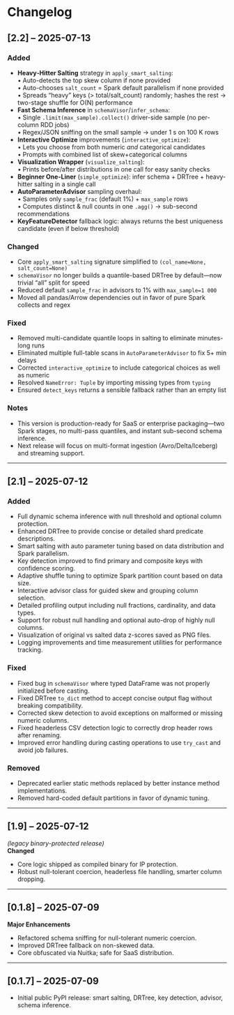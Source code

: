 # Changelog

## [2.2] – 2025-07-13
### Added
- **Heavy‐Hitter Salting** strategy in `apply_smart_salting`:  
  • Auto-detects the top skew column if none provided  
  • Auto-chooses `salt_count` = Spark default parallelism if none provided  
  • Spreads “heavy” keys (> total/salt_count) randomly; hashes the rest → two-stage shuffle for O(N) performance  
- **Fast Schema Inference** in `schemaVisor`/`infer_schema`:  
  • Single `.limit(max_sample).collect()` driver-side sample (no per-column RDD jobs)  
  • Regex/JSON sniffing on the small sample → under 1 s on 100 K rows  
- **Interactive Optimize** improvements (`interactive_optimize`):  
  • Lets you choose from both numeric *and* categorical candidates  
  • Prompts with combined list of skew+categorical columns  
- **Visualization Wrapper** (`visualize_salting`):  
  • Prints before/after distributions in one call for easy sanity checks  
- **Beginner One-Liner** (`simple_optimize`): infer schema + DRTree + heavy-hitter salting in a single call  
- **AutoParameterAdvisor** sampling overhaul:  
  • Samples only `sample_frac` (default 1%) + `max_sample` rows  
  • Computes distinct & null counts in one `.agg()` → sub-second recommendations  
- **KeyFeatureDetector** fallback logic: always returns the best uniqueness candidate (even if below threshold)

### Changed
- Core `apply_smart_salting` signature simplified to `(col_name=None, salt_count=None)`  
- `schemaVisor` no longer builds a quantile-based DRTree by default—now trivial “all” split for speed  
- Reduced default `sample_frac` in advisors to 1% with `max_sample=1 000`  
- Moved all pandas/Arrow dependencies out in favor of pure Spark collects and regex  

### Fixed
- Removed multi-candidate quantile loops in salting to eliminate minutes-long runs  
- Eliminated multiple full-table scans in `AutoParameterAdvisor` to fix 5+ min delays  
- Corrected `interactive_optimize` to include categorical choices as well as numeric  
- Resolved `NameError: Tuple` by importing missing types from `typing`  
- Ensured `detect_keys` returns a sensible fallback rather than an empty list  

### Notes
- This version is production-ready for SaaS or enterprise packaging—two Spark stages, no multi-pass quantiles, and instant sub-second schema inference.
- Next release will focus on multi-format ingestion (Avro/Delta/Iceberg) and streaming support.

---

## [2.1] – 2025-07-12
### Added
- Full dynamic schema inference with null threshold and optional column protection.  
- Enhanced DRTree to provide concise or detailed shard predicate descriptions.  
- Smart salting with auto parameter tuning based on data distribution and Spark parallelism.  
- Key detection improved to find primary and composite keys with confidence scoring.  
- Adaptive shuffle tuning to optimize Spark partition count based on data size.  
- Interactive advisor class for guided skew and grouping column selection.  
- Detailed profiling output including null fractions, cardinality, and data types.  
- Support for robust null handling and optional auto-drop of highly null columns.  
- Visualization of original vs salted data z-scores saved as PNG files.  
- Logging improvements and time measurement utilities for performance tracking.

### Fixed
- Fixed bug in `schemaVisor` where typed DataFrame was not properly initialized before casting.  
- Fixed DRTree `to_dict` method to accept concise output flag without breaking compatibility.  
- Corrected skew detection to avoid exceptions on malformed or missing numeric columns.  
- Fixed headerless CSV detection logic to correctly drop header rows after renaming.  
- Improved error handling during casting operations to use `try_cast` and avoid job failures.

### Removed
- Deprecated earlier static methods replaced by better instance method implementations.  
- Removed hard-coded default partitions in favor of dynamic tuning.

---

## [1.9] – 2025-07-12
*(legacy binary-protected release)*  
**Changed**  
- Core logic shipped as compiled binary for IP protection.  
- Robust null-tolerant coercion, headerless file handling, smarter column dropping.  

---

## [0.1.8] – 2025-07-09
**Major Enhancements**  
- Refactored schema sniffing for null-tolerant numeric coercion.  
- Improved DRTree fallback on non-skewed data.  
- Core obfuscated via Nuitka; safe for SaaS distribution.  

---

## [0.1.7] – 2025-07-09
- Initial public PyPI release: smart salting, DRTree, key detection, advisor, schema inference.  
